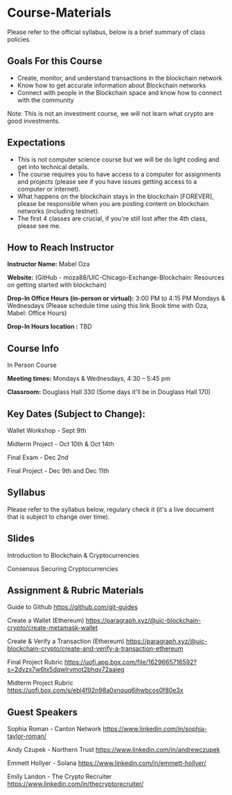 # Course-Materials
Please refer to the official syllabus, below is a brief summary of class policies. 

## Goals For this Course
- Create, monitor, and understand transactions in the blockchain network
- Know how to get accurate information about Blockchain networks
- Connect with people in the Blockchain space and know how to connect with the community

Note: This is not an investment course, we will not learn what crypto are good investments.

## Expectations
- This is not computer science course but we will be do light coding and get into technical details.
- The course requires you to have access to a computer for assignments and projects (please see if you have issues getting access to a computer or internet).
- What happens on the blockchain stays in the blockchain [FOREVER], please be responsible when you are posting content on blockchain networks (including testnet).
- The first 4 classes are crucial, if you're still lost after the 4th class, please see me. 

## How to Reach Instructor
**Instructor Name:** Mabel Oza 

**Website:** (GitHub - moza88/UIC-Chicago-Exchange-Blockchain: Resources on getting started with blockchain)

**Drop-In Office Hours (in-person or virtual):** 3:00 PM to 4:15 PM Mondays & Wednesdays (Please schedule time using this link Book time with Oza, Mabel: Office Hours)

**Drop-In Hours location :** TBD

## Course Info
In Person Course

**Meeting times:** Mondays & Wednesdays, 4:30 – 5:45 pm

**Classroom:** Douglass Hall 330 (Some days it'll be in Douglass Hall 170)

## Key Dates (Subject to Change):
Wallet Workshop - Sept 9th

Midterm Project - Oct 10th & Oct 14th

Final Exam - Dec 2nd

Final Project - Dec 9th and Dec 11th

## Syllabus
Please refer to the syllabus below, regulary check it (it's a live document that is subject to change over time). 

## Slides
Introduction to Blockchain & Cryptocurrencies

Consensus
Securing Cryptocurrencies

## Assignment & Rubric Materials
Guide to Github
https://github.com/git-guides

Create a Wallet (Ethereum)
https://paragraph.xyz/@uic-blockchain-crypto/create-metamask-wallet

Create & Verify a Transaction (Ethereum)
https://paragraph.xyz/@uic-blockchain-crypto/create-and-verify-a-transaction-ethereum

Final Project Rubric
https://uofi.app.box.com/file/1629665716592?s=2dyzx7w6tx5dqwlrvmot2bhqv72aaieg

Midterm Project Rubric
https://uofi.box.com/s/ebl4f92n98a0xnquq6ihwbcos0f80e3x

## Guest Speakers
Sophia Roman - Canton Network
https://www.linkedin.com/in/sophia-taylor-roman/

Andy Czupek - Northern Trust
https://www.linkedin.com/in/andrewczupek

Emmett Hollyer - Solana
https://www.linkedin.com/in/emmett-hollyer/

Emily Landon - The Crypto Recruiter
https://www.linkedin.com/in/thecryptorecruiter/










